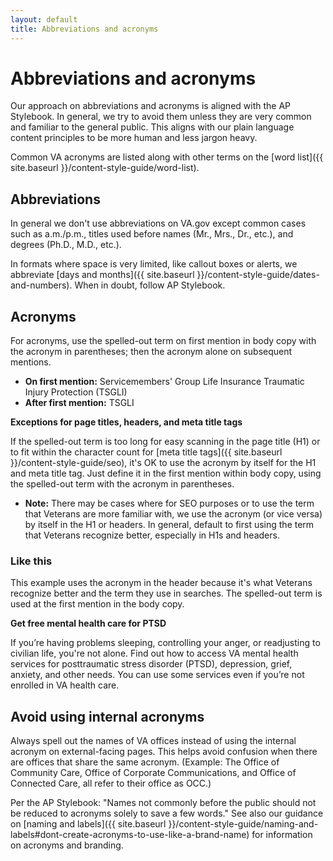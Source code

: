 ```yaml
---
layout: default
title: Abbreviations and acronyms
---
```


# Abbreviations and acronyms 

Our approach on abbreviations and acronyms is aligned with the AP Stylebook. In general, we try to avoid them unless they are very common and familiar to the general public. This aligns with our plain language content principles to be more human and less jargon heavy. 

Common VA acronyms are listed along with other terms on the [word list]({{ site.baseurl }}/content-style-guide/word-list). 

## Abbreviations

In general we don't use abbreviations on VA.gov except common cases such as a.m./p.m., titles used before names (Mr., Mrs., Dr., etc.), and degrees (Ph.D., M.D., etc.). 

In formats where space is very limited, like callout boxes or alerts, we abbreviate [days and months]({{ site.baseurl }}/content-style-guide/dates-and-numbers). When in doubt, follow AP Stylebook.

## Acronyms

For acronyms, use the spelled-out term on first mention in body copy with the acronym in parentheses; then the acronym alone on subsequent mentions. 

- **On first mention:** Servicemembers' Group Life Insurance Traumatic Injury Protection (TSGLI)
- **After first mention:** TSGLI 

__Exceptions for page titles, headers, and meta title tags__

If the spelled-out term is too long for easy scanning in the page title (H1) or to fit within the character count for [meta title tags]({{ site.baseurl }}/content-style-guide/seo), it's OK to use the acronym by itself for the H1 and meta title tag. Just define it in the first mention within body copy, using the spelled-out term with the acronym in parentheses. 

- **Note:** There may be cases where for SEO purposes or to use the term that Veterans are more familiar with, we use the acronym (or vice versa) by itself in the H1 or headers. In general, default to first using the term that Veterans recognize better, especially in H1s and headers. 


<div class="do-dont">
<div class="do-dont__do">
<h3 class="do-dont__heading">Like this</h3>
<div class="do-dont__content" markdown="1"> 

This example uses the acronym in the header because it's what Veterans recognize better and the term they use in searches. The spelled-out term is used at the first mention in the body copy.

__Get free mental health care for PTSD__

If you’re having problems sleeping, controlling your anger, or readjusting to civilian life, you're not alone. Find out how to access VA mental health services for posttraumatic stress disorder (PTSD), depression, grief, anxiety, and other needs. You can use some services even if you’re not enrolled in VA health care.

</div>
</div>
</div>



## Avoid using internal acronyms

Always spell out the names of VA offices instead of using the internal acronym on external-facing pages. This helps avoid confusion when there are offices that share the same acronym. (Example: The Office of Community Care, Office of Corporate Communications, and Office of Connected Care, all refer to their office as OCC.) 

Per the AP Stylebook: "Names not commonly before the public should not be reduced to acronyms solely to save a few words." See also our guidance on [naming and labels]({{ site.baseurl }}/content-style-guide/naming-and-labels#dont-create-acronyms-to-use-like-a-brand-name) for information on acronyms and branding.
